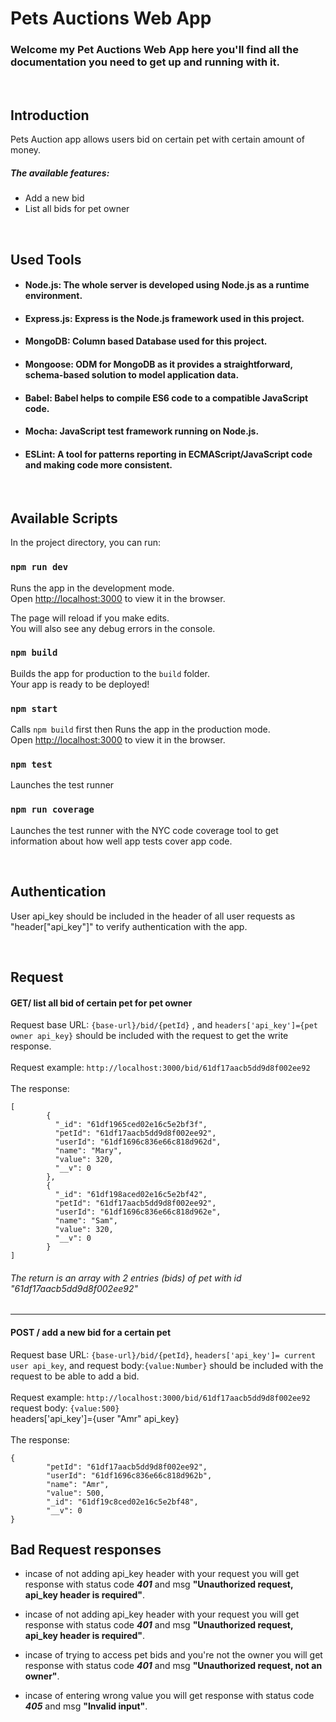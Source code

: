# Pets Auctions Web App

### Welcome my Pet Auctions Web App here you'll find all the documentation you need to get up and running with it.

<br>

## Introduction

Pets Auction app allows users bid on certain pet with certain amount of money.

##### The available features:

* Add a new bid
* List all bids for pet owner

<br>

## Used Tools

* #### Node.js: The whole server is developed using Node.js as a runtime environment.

* #### Express.js: Express is the Node.js framework used in this project.

* #### MongoDB: Column based Database used for this project.

* #### Mongoose: ODM for MongoDB as it provides a straightforward, schema-based solution to model application data.

* #### Babel: Babel helps to compile ES6 code to a compatible JavaScript code.

* #### Mocha: JavaScript test framework running on Node.js.

* #### ESLint: A tool for patterns reporting in ECMAScript/JavaScript code and making code more consistent.

<br>

## Available Scripts

In the project directory, you can run:

### `npm run dev`

Runs the app in the development mode.<br />
Open [http://localhost:3000](http://localhost:3000) to view it in the browser.

The page will reload if you make edits.<br />
You will also see any debug errors in the console.

### `npm build`

Builds the app for production to the `build` folder.<br />
Your app is ready to be deployed!

### `npm start`

Calls `npm build` first then Runs the app in the production mode.<br />
Open [http://localhost:3000](http://localhost:3000) to view it in the browser.

### `npm test`

Launches the test runner

### `npm run coverage`

Launches the test runner with the NYC code coverage tool to get information about how well app tests cover app code.

<br>

## Authentication

User api_key should be included in the header of all user requests as "header["api_key"]" to verify authentication with the app.

<br>

## Request

#### GET/ list all bid of certain pet for pet owner

Request base URL: <code>{base-url}/bid/{petId}</code> , and <code>headers['api_key']={pet owner api_key}</code> should be included with the request to get the write response.
<br>
<br>
Request example: <code>http://localhost:3000/bid/61df17aacb5dd9d8f002ee92</code>
<br>
<br>
The response:
<pre>
<code>[
        {
          "_id": "61df1965ced02e16c5e2bf3f",
          "petId": "61df17aacb5dd9d8f002ee92",
          "userId": "61df1696c836e66c818d962d",
          "name": "Mary",
          "value": 320,
          "__v": 0
        },
        {
          "_id": "61df198aced02e16c5e2bf42",
          "petId": "61df17aacb5dd9d8f002ee92",
          "userId": "61df1696c836e66c818d962e",
          "name": "Sam",
          "value": 320,
          "__v": 0
        }
]</code>
</pre>
###### The return is an array with 2 entries (bids) of pet with id "61df17aacb5dd9d8f002ee92"

<hr>

#### POST / add a new bid for a certain pet

Request base URL: <code>{base-url}/bid/{petId}</code>, <code>headers['api_key']= current user api_key</code>, and request body:<code>{value:Number}</code> should be included with the request to be able to add a bid.
<br>
<br>
Request example: <code>http://localhost:3000/bid/61df17aacb5dd9d8f002ee92</code><br>
request body: <code>{value:500}</code><br>
headers['api_key']={user "Amr" api_key}
<br>
<br>
The response: 
<br>

<pre>
<code>{
        "petId": "61df17aacb5dd9d8f002ee92",
        "userId": "61df1696c836e66c818d962b",
        "name": "Amr",
        "value": 500,
        "_id": "61df19c8ced02e16c5e2bf48",
        "__v": 0
}</code>
</pre>


## Bad Request responses

* incase of not adding api_key header with your request you will get response with status code ***401*** and msg **"Unauthorized request, api_key header is required"**.

* incase of not adding api_key header with your request you will get response with status code ***401*** and msg **"Unauthorized request, api_key header is required"**.

* incase of trying to access pet bids and you're not the owner you will get response with status code ***401*** and msg **"Unauthorized request, not an owner"**.

* incase of entering wrong value you will get response with status code ***405*** and msg **"Invalid input"**.
